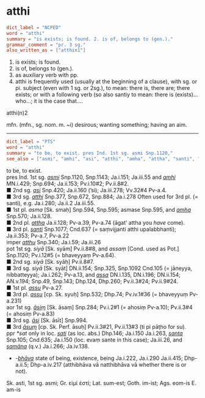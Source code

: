 # atthi

``` toml
dict_label = "NCPED"
word = "atthi"
summary = "is exists; is found. 2. is of, belongs to (gen.)."
grammar_comment = "pr. 3 sg."
also_written_as = ["atthin1"]
```

1. is exists; is found.
2. is of, belongs to (gen.).
3. as auxiliary verb with pp.
4. atthi is frequently used (usually at the beginning of a clause), with sg. or pi. subject (even with 1 sg. or 2sg.), to mean: there is, there are; there exists; or with a following verb (so also santiy to mean: there is (exists)… who…; it is the case that….

atthi(n)2

mfn. (mfn., sg. nom. m. \~i) desirous; wanting something; having an aim.

--------------------

``` toml
dict_label = "PTS"
word = "atthi"
summary = "to be, to exist. pres Ind. 1st sg. asmi Snp.1120,"
see_also = ["asmi", "amhi", "asi", "atthi", "amha", "attha", "santi", "atthu", "assa", "assu", "assu", "āsiṃ", "āsi", "āsuṃ", "sati", "santa", "samāna", "bhāva"]
```

to be, to exist.  
pres Ind. 1st sg. *[asmi](asmi.md)* Snp.1120, Snp.1143; Ja.i.151; Ja.iii.55 and *[amhi](amhi.md)* MN.i.429; Snp.694; Ja.ii.153; Pv.i.10#2; Pv.ii.8#2.  
■ 2nd sg. *[asi](asi.md)* Snp.420; Ja.ii.160 (’si); Ja.iii.278; Vv.32#4 Pv\-a.4.  
■ 3rd sg. *[atthi](atthi.md)* Snp.377, Snp.672, Snp.884; Ja.i.278 Often used for 3rd pl. (= santi), e.g. Ja.i.280; Ja.ii.2 Ja.iii.55.  
■ 1st pl. *asma* [Sk. smaḥ] Snp.594, Snp.595; asmase Snp.595, and *[amha](amha.md)* Snp.570; Ja.ii.128.  
■ 2nd pl. *[attha](attha.md)* Ja.ii.128; Pv\-a.39, Pv\-a.74 (āgat’ attha you *have* come).  
■ 3rd pl. *[santi](santi.md)* Snp.1077; Cnd.637 (= saṃvijjanti atthi upalabbhanti); Ja.ii.353; Pv\-a.7, Pv\-a.22  
imper *[atthu](atthu.md)* Snp.340; Ja.i.59; Ja.iii.26  
pot 1st sg. *siyā* [Sk. syām] Pv.ii.8#8, and *assaṃ* [Cond. used as Pot.] Snp.1120; Pv.i.12#5 (= bhaveyyaṃ Pv\-a.64).  
■ 2nd sg. *siyā* [Sk. syāḥ] Pv.ii.8#7.  
■ 3rd sg. *siyā* [Sk. syāt] DN.ii.154; Snp.325, Snp.1092 Cnd.105 (= jāneyya, nibbatteyya); Ja.i.262; Pv\-a.13, and *[assa](assa.md)* DN.i.135, DN.i.196; DN.ii.154; AN.v.194; Snp.49, Snp.143; Dhp.124, Dhp.260; Pv.ii.3#24; Pv.ii.9#24.  
■ 1st pl. *[assu](assu.md)* Pv\-a.27.  
■ 3rd pl. *[assu](assu.md)* [cp. Sk. syuḥ] Snp.532; Dhp.74; Pv.iv.1#36 (= bhaveyyuṃ Pv\-a.231)  
aor 1st sg. *[āsiṃ](āsiṃ.md)* [Sk. āsaṃ] Snp.284; Pv.i.2#1 (= ahosiṃ Pv\-a.10); Pv.ii.3#4 (= ahosiṃ Pv\-a.83)  
■ 3rd sg. *[āsi](āsi.md)* [Sk. āsīt] Snp.994.  
■ 3rd *[āsuṃ](āsuṃ.md)* [cp. Sk. Perf. āsuḥ] Pv.ii.3#21, Pv.ii.13#3 (ti pi pāṭho for su).  
ppr *\*sat* only in loc. *[sati](sati.md)* (as loc. abs.) Dhp.146; Ja.i.150 Ja.i.263, *[santa](santa.md)* Snp.105; Cnd.635; Ja.i.150 (loc. evaṃ sante in this case); Ja.iii.26, and *[samāna](samāna.md)* (q.v.) Ja.i.266; Ja.iv.138.

* *\-[bhāva](bhāva.md)* state of being, existence, being Ja.i.222, Ja.i.290 Ja.ii.415; Dhp\-a.ii.5; Dhp\-a.iv.217 (atthibhāva vā natthibhāva vā whether there is or not).

Sk. asti, 1st sg. asmi; Gr. εἰμί ἐστί; Lat. sum\-est; Goth. im\-ist; Ags. eom\-is E. am\-is

